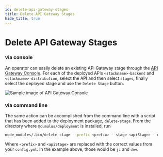 ```yaml
---
id: delete-api-gateway-stages
title: Delete API Gateway Stages
hide_title: true
---
```


# Delete API Gateway Stages


### via console
An operator can easily delete an existing API Gateway stage through the [API Gateway Console](https://console.aws.amazon.com/apigateway/). For each of the deployed APIs `<stackname>-backend` and `<stackname>-distribution`, select the API and then select `stages`, finally select the deployed stage and use the `Delete Stage` button.

![Sample image of API Gateway Console](assets/APIGateway-Delete-Stage.png)


### via command line
The same action can be accomplished from the command line with a script that has been added to the deployment package, `delete-stage`.  From the directory where `@cumulus/deployment` is installed, run

```sh
node_modules/.bin/delete-stage --prefix <prefix> --stage <apiStage> --doit
```
Where `<prefix>` and `<apiStage>` are replaced with the correct values from your `config.yml`.  In the example above, those would be `jc` and `dev`.
